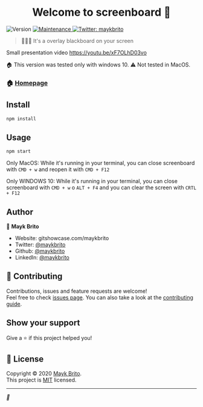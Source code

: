 <h1 align="center">Welcome to screenboard 👋</h1>
<p>
  <img alt="Version" src="https://img.shields.io/badge/version-1.0.0-blue.svg?cacheSeconds=2592000" />
  
  <a href="https://github.com/maykbrito/screenboard/graphs/commit-activity" target="_blank">
    <img alt="Maintenance" src="https://img.shields.io/badge/Maintained%3F-yes-green.svg" />
  </a>
  
  <a href="https://twitter.com/maykbrito" target="_blank">
    <img alt="Twitter: maykbrito" src="https://img.shields.io/twitter/follow/maykbrito.svg?style=social" />
  </a>
</p>

> 👨🏾‍🏫 It's a overlay blackboard on your screen


Small presentation video https://youtu.be/xF7OLhD03vo

🏠 This version was tested only with windows 10.
⚠️ Not tested in MacOS.


### 🏠 [Homepage](https://github.com/maykbrito/screenboard#readme)

## Install

```sh
npm install
```

## Usage

```sh
npm start
```
Only MacOS:
While it's running in your terminal, you can close screenboard with `CMD + w` and reopen it with `CMD + F12`

Only WINDOWS 10: 
While it's running in your terminal, you can close screenboard with `CMD + w` o `ALT + F4` and you can clear the screen with `CRTL + F12`

## Author

👤 **Mayk Brito**

* Website: gitshowcase.com/maykbrito
* Twitter: [@maykbrito](https://twitter.com/maykbrito)
* Github: [@maykbrito](https://github.com/maykbrito)
* LinkedIn: [@maykbrito](https://linkedin.com/in/maykbrito)

## 🤝 Contributing

Contributions, issues and feature requests are welcome!<br />Feel free to check [issues page](https://github.com/maykbrito/screenboard/issues). You can also take a look at the [contributing guide](https://github.com/maykbrito/screenboard/blob/master/CONTRIBUTING.md).

## Show your support

Give a ⭐️ if this project helped you!

## 📝 License

Copyright © 2020 [Mayk Brito](https://github.com/maykbrito).<br />
This project is [MIT](https://github.com/maykbrito/screenboard/blob/master/LICENSE) licensed.

***
_💜_
